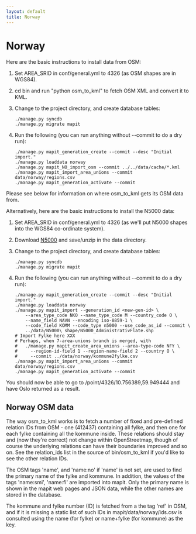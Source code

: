 ```yaml
---
layout: default
title: Norway
---
```


Norway
======

Here are the basic instructions to install data from OSM:

1. Set AREA_SRID in conf/general.yml to 4326 (as OSM shapes are in WGS84).  
2. cd bin and run "python osm_to_kml" to fetch OSM XML and convert it to KML.
3. Change to the project directory, and create database tables:

       ./manage.py syncdb
       ./manage.py migrate mapit
4. Run the following (you can run anything without --commit to do a dry run):

       ./manage.py mapit_generation_create --commit --desc "Initial import."
       ./manage.py loaddata norway
       ./manage.py mapit_NO_import_osm --commit ../../data/cache/*.kml
       ./manage.py mapit_import_area_unions --commit data/norway/regions.csv
       ./manage.py mapit_generation_activate --commit

Please see below for information on where osm_to_kml gets its OSM data from.

Alternatively, here are the basic instructions to install the N5000 data:

1. Set AREA_SRID in conf/general.yml to 4326 (as we'll put N5000 shapes into
   the WGS84 co-ordinate system).
2. Download [N5000](http://www.statkart.no/?module=Articles;action=Article.publicShow;ID=15305)
   and save/unzip in the data directory.
3. Change to the project directory, and create database tables:

       ./manage.py syncdb
       ./manage.py migrate mapit

4. Run the following (you can run anything without --commit to do a dry run):

       ./manage.py mapit_generation_create --commit --desc "Initial import."
       ./manage.py loaddata norway
       ./manage.py mapit_import --generation_id <new-gen-id> \
           --area_type_code NKO --name_type_code M --country_code O \
           --name_field NAVN --encoding iso-8859-1 \
           --code_field KOMM --code_type n5000 --use_code_as_id --commit \
           ../data/N5000\ shape/N5000_AdministrativFlate.shp
       # Import Fylke here XXX
       # Perhaps, when 7-area-unions branch is merged, with
       #   ./manage.py mapit_create_area_unions --area-type-code NFY \
       #     --region-id-field 1 --region-name-field 2 --country O \
       #     --commit ../data/norway/kommune2fylke.csv
       ./manage.py mapit_import_area_unions --commit data/norway/regions.csv
       ./manage.py mapit_generation_activate --commit

You should now be able to go to /point/4326/10.756389,59.949444 and have Oslo
returned as a result.

Norway OSM data
---------------

The way osm_to_kml works is to fetch a number of fixed and pre-defined relation
IDs from OSM - one (412437) containing all fylke, and then one for each fylke
containing all the kommune inside. These relations should stay and (now they're
correct) not change within OpenStreetmap, though of course the underlying
relations can have their boundaries improved and so on. See the relation_ids
list in the source of bin/osm_to_kml if you'd like to see the other relation
IDs.

The OSM tags 'name', and 'name:no' if 'name' is not set, are used to find the
primary name of the fylke and kommune. In addition, the values of the tags
'name:smi', 'name:fi' are imported into mapit. Only the primary name is shown
in the mapit web pages and JSON data, while the other names are stored in the
database.

The kommune and fylke number (ID) is fetched from a the tag 'ref' in OSM, and
if it is missing a static list of such IDs in mapit/data/norway/ids.csv is
consulted using the name (for fylke) or name+fylke (for kommune) as the key.
